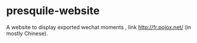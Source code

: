 # presquile-website
A website to display exported wechat moments , link http://fr.pojox.net/ (in mostly Chinese).
